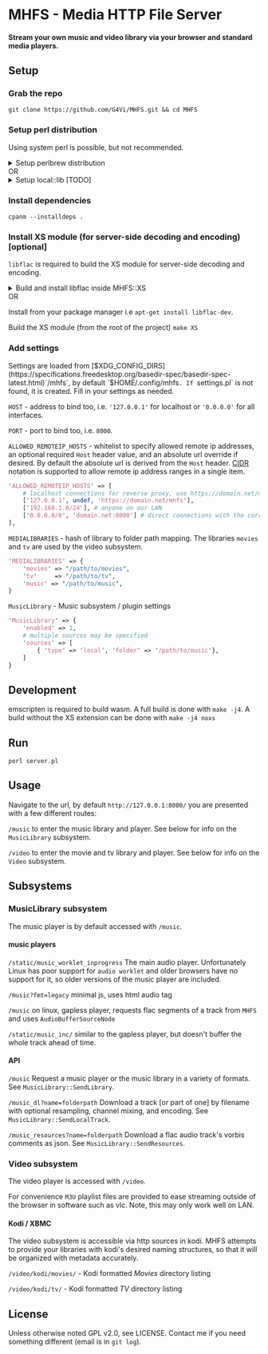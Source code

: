 # MHFS - Media HTTP File Server
#### Stream your own music and video library via your browser and standard media players.

## Setup

### Grab the repo 

`git clone https://github.com/G4Vi/MHFS.git && cd MHFS`

### Setup perl distribution
Using system perl is possible, but not recommended.
<details>
<summary>Setup perlbrew distribution</summary>

`export PERLBREW_ROOT=ABSPATHTOREPO/perl5/perlbrew` replacing `ABSPATHTOREPO` with the absolute path to the repo<br>
`curl -L https://install.perlbrew.pl | bash`<br>
`source "$PERLBREW_ROOT/etc/bashrc"`<br>
`perlbrew install perl-5.34.0`<br>
`perlbrew list`<br>
`perlbrew switch perl-5.34.0` where `perl-5.34.0` is the version listed.<br>
`perlbrew install-cpamn`

`cd /usr/include/x86_64-linux-gnu/ && h2ph -r -l . && cd sys && h2ph syscall.h && cd ABSPATHTOREPO` where `/usr/include/x86_64-linux-gnu` is the kernel header files and `ABSPATHTOREPO` is the absolute path to the repo used before.

</details>
OR
<details>
<summary>Setup local::lib [TODO]</summary>
</details>


### Install dependencies

`cpanm --installdeps .`

### Install XS module (for server-side decoding and encoding) [optional]

`libflac` is required to build the XS module for server-side decoding and encoding.

<details>
<summary>Build and install libflac inside MHFS::XS</summary>
Download, configure, and make it:<br>

`mkdir -p XS/thirdparty && cd XS/thirdparty && wget http://downloads.xiph.org/releases/flac/flac-1.3.3.tar.xz`<br>

`tar xvf flac-1.3.3.tar.xz && cd flac-1.3.3 && ./configure --enable-ogg=no && make`
</details>
OR

Install from your package manager i.e `apt-get install libflac-dev`.

Build the XS module (from the root of the project)
`make XS`

### Add settings
Settings are loaded from [$XDG_CONFIG_DIRS](https://specifications.freedesktop.org/basedir-spec/basedir-spec-latest.html)`/mhfs`, by default `$HOME/.config/mhfs`. If `settings.pl` is not found, it is created. Fill in your settings as needed.

`HOST` - address to bind too, i.e. `'127.0.0.1'` for localhost or `'0.0.0.0'` for all interfaces.

`PORT` - port to bind too, i.e. `8000`.

`ALLOWED_REMOTEIP_HOSTS` - whitelist to specify allowed remote ip addresses, an optional required `Host` header value, and an absolute url override if desired. By default the absolute url is derived from the `Host` header. [CIDR](https://datatracker.ietf.org/doc/html/rfc4632#section-3.1) notation is supported to allow remote ip address ranges in a single item.
```perl
'ALLOWED_REMOTEIP_HOSTS' => [
    # localhost connections for reverse proxy, use https://domain.net/mhfs to build absolute urls
    ['127.0.0.1', undef, 'https://domain.net/mhfs'],
    ['192.168.1.0/24'], # anyone on our LAN
    ['0.0.0.0/0', 'domain.net:8000'] # direct connections with the correct Host header
],
```

`MEDIALIBRARIES` - hash of library to folder path mapping. The libraries `movies` and `tv` are used by the video subsystem.
```perl
'MEDIALIBRARIES' => {
    'movies' => "/path/to/movies",
    'tv'     => "/path/to/tv",
    'music' => "/path/to/music",
}
```

`MusicLibrary` - Music subsystem / plugin settings
```perl
'MusicLibrary' => {
    'enabled' => 1,
    # multiple sources may be specified
    'sources' => [
        { 'type' => 'local', 'folder' => '/path/to/music'},
    ]
}
```

## Development

emscripten is required to build wasm.  A full build is done with `make -j4`. A build without the XS extension can be done with `make -j4 noxs`

## Run

`perl server.pl`

## Usage

Navigate to the url, by default `http://127.0.0.1:8080/` you are presented with a few different routes:

`/music` to enter the music library and player. See below for info on the `MusicLibrary` subsystem.

`/video` to enter the movie and tv library and player. See below for info on the `Video` subsystem.

## Subsystems

### MusicLibrary subsystem

The music player is by default accessed with `/music`.

#### music players

`/static/music_worklet_inprogress` The main audio player. Unfortunately Linux has poor support for `audio worklet` and older browsers have no support for it, so older versions of the music player are included.

`/music?fmt=legacy` minimal js, uses html audio tag

`/music` on linux, gapless player, requests flac segments of a track from `MHFS` and uses `AudioBufferSourceNode`

`/static/music_inc/` similar to the gapless player, but doesn't buffer the whole track ahead of time.

#### API
`/music` Request a music player or the music library in a variety of formats. See `MusicLibrary::SendLibrary`.

`/music_dl?name=folderpath` Download a track [or part of one] by filename with optional resampling, channel mixing, and encoding. See `MusicLibrary::SendLocalTrack`.

`/music_resources?name=folderpath` Download a flac audio track's vorbis comments as json. See `MusicLibrary::SendResources`. 

### Video subsystem

The video player is accessed with `/video`.

For convenience `M3U` playlist files are provided to ease streaming outside of the browser in software such as vlc. Note, this may only work well on LAN.

#### Kodi / XBMC

The video subsystem is accessible via http sources in kodi. MHFS attempts to provide your libraries with kodi's desired naming structures, so that it will be organized with metadata accurately.

`/video/kodi/movies/` - Kodi formatted *Movies* directory listing

`/video/kodi/tv/` - Kodi formatted *TV* directory listing

## License
Unless otherwise noted GPL v2.0, see LICENSE. Contact me if you need something different (email is in `git log`).
